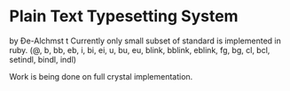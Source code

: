 # Plain Text Typesetting System

by Ðe-Alchmst
t
Currently only small subset of standard is implemented in ruby.
(@, b, bb, eb, i, bi, ei, u, bu, eu, blink, bblink, eblink, fg, bg, cl, bcl,
setindl, bindl, indl)

Work is being done on full crystal implementation.
